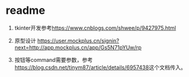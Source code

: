 # readme

1. tkinter开发参考<https://www.cnblogs.com/shwee/p/9427975.html>

2. 原型设计 <https://user.mockplus.cn/signin?next=http://app.mockplus.cn/app/Gs5N71pYUw/rp>

3. 按钮等command需要参数，参考<https://blog.csdn.net/tinym87/article/details/6957438>这个文档传入。